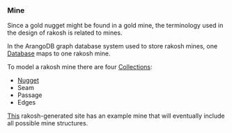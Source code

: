 ### Mine

Since a gold nugget might be found in a gold mine, the terminology used in the design of rakosh is related to mines.

In the ArangoDB graph database system used to store rakosh mines, one [Database](https://www.arangodb.com/docs/3.10/data-modeling-databases.html) maps to one rakosh mine.

To model a rakosh mine there are four [Collections](https://www.arangodb.com/docs/3.10/data-modeling-collections.html):

* [Nugget](/nugget/1f36fe64-eef9-4226-b837-0f9c35814405)
* Seam
* Passage
* Edges

[This](https://orval.github.io/rakosh-example/) rakosh-generated site has an example mine that will eventually include all possible mine structures.
